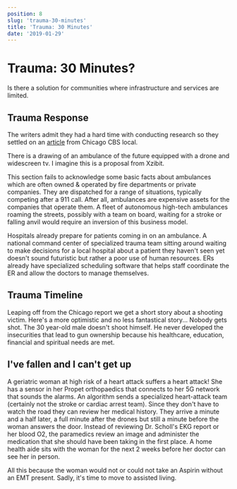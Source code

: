 ```yaml
---
position: 8
slug: 'trauma-30-minutes'
title: 'Trauma: 30 Minutes'
date: '2019-01-29'
---
```


# Trauma: 30 Minutes?

Is there a solution for communities where infrastructure and services are limited.

## Trauma Response

The writers admit they had a hard time with conducting research so they settled on an [article](https://chicago.cbslocal.com/2014/03/25/2-investigators-bga-ambulance-response-times-getting-worse-as-memo-aims-to-quiet-dispatchers/) from Chicago CBS local.

There is a drawing of an ambulance of the future equipped with a drone and widescreen tv. I imagine this is a proposal from Xzibit.

This section fails to acknowledge some basic facts about ambulances which are often owned & operated by fire departments or private companies. They are dispatched for a range of situations, typically competing after a 911 call. After all, ambulances are expensive assets for the companies that operate them. A fleet of autonomous high-tech ambulances roaming the streets, possibly with a team on board, waiting for a stroke or falling anvil would require an inversion of this business model.

Hospitals already prepare for patients coming in on an ambulance. A national command center of specialized trauma team sitting around waiting to make decisions for a local hospital about a patient they haven't seen yet doesn't sound futuristic but rather a poor use of human resources. ERs already have specialized scheduling software that helps staff coordinate the ER and allow the doctors to manage themselves.

## Trauma Timeline

Leaping off from the Chicago report we get a short story about a shooting victim. Here's a more optimistic and no less fantastical story... Nobody gets shot. The 30 year-old male doesn't shoot himself. He never developed the insecurities that lead to gun ownership because his healthcare, education, financial and spiritual needs are met.

## I've fallen and I can't get up

A geriatric woman at high risk of a heart attack suffers a heart attack! She has a sensor in her Propet orthopaedics that connects to her 5G network that sounds the alarms. An algorithm sends a specialized heart-attack team (certainly not the stroke or cardiac arrest team). Since they don't have to watch the road they can review her medical history. They arrive a minute and a half later, a full minute after the drones but still a minute before the woman answers the door. Instead of reviewing Dr. Scholl's EKG report or her blood O2, the paramedics review an image and administer the medication that she should have been taking in the first place. A home health aide sits with the woman for the next 2 weeks before her doctor can see her in person.

All this because the woman would not or could not take an Aspirin without an EMT present. Sadly, it's time to move to assisted living.
